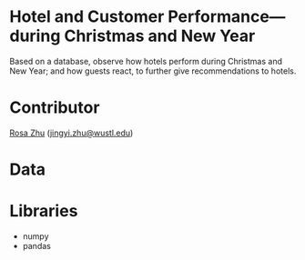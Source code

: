 # Hotel and Customer Performance—during Christmas and New Year
Based on a database, observe how hotels perform during Christmas and New Year; and how guests react, to further give recommendations to hotels.

# Contributor
[Rosa Zhu](https://github.com/rooosaJUJU) (jingyi.zhu@wustl.edu)

# Data

# Libraries
* numpy
* pandas
